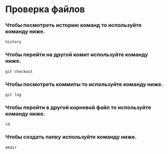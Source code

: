 # Проверка файлов

### Чтобы посмотреть историю команд то используйте команду ниже.
```
history
```
### Чтобы перейти на другой комит используйте команду ниже.
```
git checkout
```
### Чтобы посмотреть коммиты то используйте команду ниже.
```
git log
```
### Чтобы перейти в другой корневой файл то используйте команду ниже.
```
cd
```
### Чтобы создать папку используйте команду ниже.
```
mkdir
```